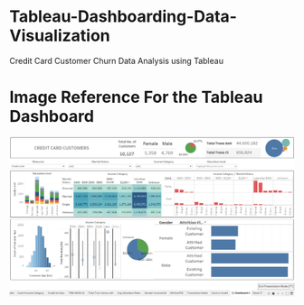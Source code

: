 # Tableau-Dashboarding-Data-Visualization
Credit Card Customer Churn Data Analysis using Tableau 

# Image Reference For the Tableau Dashboard

<img src="2021-02-26 (16).png" alt="Tableau Dashboard">
